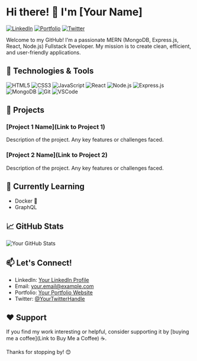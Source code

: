 # Hi there! 👋 I'm [Your Name]

[![LinkedIn](https://img.shields.io/badge/LinkedIn-Connect-blue)](https://www.linkedin.com/in/yourlinkedin/)
[![Portfolio](https://img.shields.io/badge/Portfolio-Visit%20Now-green)](https://www.yourportfolio.com/)
[![Twitter](https://img.shields.io/badge/Twitter-Follow-1DA1F2)](https://twitter.com/yourtwitter/)

Welcome to my GitHub! I'm a passionate MERN (MongoDB, Express.js, React, Node.js) Fullstack Developer. My mission is to create clean, efficient, and user-friendly applications.

## 🔧 Technologies & Tools

![HTML5](https://img.shields.io/badge/HTML5-E34F26)
![CSS3](https://img.shields.io/badge/CSS3-1572B6)
![JavaScript](https://img.shields.io/badge/JavaScript-F7DF1E)
![React](https://img.shields.io/badge/React-61DAFB)
![Node.js](https://img.shields.io/badge/Node.js-43853D)
![Express.js](https://img.shields.io/badge/Express.js-000000)
![MongoDB](https://img.shields.io/badge/MongoDB-47A248)
![Git](https://img.shields.io/badge/Git-F05032)
![VSCode](https://img.shields.io/badge/VS%20Code-007ACC)

## 🚀 Projects

### [Project 1 Name](Link to Project 1)
Description of the project. Any key features or challenges faced.

### [Project 2 Name](Link to Project 2)
Description of the project. Any key features or challenges faced.

## 🌱 Currently Learning

- Docker 🐳
- GraphQL

## 📈 GitHub Stats

![Your GitHub Stats](https://github-readme-stats.vercel.app/api?username=yourusername&show_icons=true&count_private=true&hide=prs&theme=radical)

## 📫 Let's Connect!

- LinkedIn: [Your LinkedIn Profile](https://www.linkedin.com/in/yourlinkedin/)
- Email: your.email@example.com
- Portfolio: [Your Portfolio Website](https://www.yourportfolio.com/)
- Twitter: [@YourTwitterHandle](https://twitter.com/yourtwitter/)

## ❤️ Support

If you find my work interesting or helpful, consider supporting it by [buying me a coffee](Link to Buy Me a Coffee) ☕.

Thanks for stopping by! 😊


<!--
**JoyelJohny/JoyelJohny** is a ✨ _special_ ✨ repository because its `README.md` (this file) appears on your GitHub profile.

Here are some ideas to get you started:

- 🔭 I’m currently working on ...
- 🌱 I’m currently learning ...
- 👯 I’m looking to collaborate on ...
- 🤔 I’m looking for help with ...
- 💬 Ask me about ...
- 📫 How to reach me: ...
- 😄 Pronouns: ...
- ⚡ Fun fact: ...
-->
